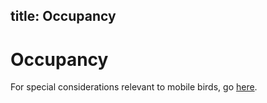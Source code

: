 title: Occupancy
---
# Occupancy

For special considerations relevant to mobile birds, go [here](content/resources/best-practices/special-considerations/birds-general/_index.md##occupancy). 
